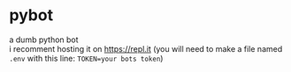 # pybot
a dumb python bot                                                                                                                                                                     
i recomment hosting it on https://repl.it (you will need to make a file named `.env` with this line: `TOKEN=your bots token`)
